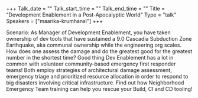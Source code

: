 +++
Talk_date = ""
Talk_start_time = ""
Talk_end_time = ""
Title = "Development Enablement in a Post-Apocalyptic World"
Type = "talk"
Speakers = ["maarika-krumhansl"]
+++

Scenario: As Manager of Development Enablement, you have taken ownership of dev tools that have sustained a 9.0 Cascadia Subduction Zone Earthquake, aka communal ownership while the engineering org scales. How does one assess the damage and do the greatest good for the greatest number in the shortest time? Good thing Dev Enablement has a lot in common with volunteer community-based emergency first responder teams! Both employ strategies of architectural damage assessment, emergency triage and prioritized resource allocation in order to respond to big disasters involving critical infrastructure. Find out how Neighborhood Emergency Team training can help you rescue your Build, CI and CD tooling!
